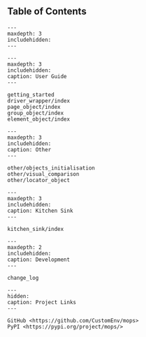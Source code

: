 ## Table of Contents

```{toctree}
---
maxdepth: 3
includehidden:
---
```

```{toctree}
---
maxdepth: 3
includehidden:
caption: User Guide
---

getting_started
driver_wrapper/index
page_object/index
group_object/index
element_object/index
```

```{toctree}
---
maxdepth: 3
includehidden:
caption: Other
---

other/objects_initialisation
other/visual_comparison
other/locator_object
```

```{toctree}
---
maxdepth: 3
includehidden:
caption: Kitchen Sink
---

kitchen_sink/index
```


```{toctree}
---
maxdepth: 2
includehidden:
caption: Development
---

change_log
```


```{toctree}
---
hidden:
caption: Project Links
---

GitHub <https://github.com/CustomEnv/mops>
PyPI <https://pypi.org/project/mops/>
```

